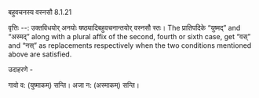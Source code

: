 

 बहुवचनस्य वस्नसौ 8.1.21 


वृत्तिः --: उक्तविधयोर् अनयोः षष्ठ्यादिबहुवचनान्तयोर् वस्नसौ स्तः। The प्रातिपदिके “युष्मद्” and “अस्मद्” along with a plural affix of the second, fourth or sixth case, get “वस्” and “नस्” as replacements respectively when the two conditions mentioned above are satisfied. 


उदाहरणे - 


गावो व: (युष्माकम्) सन्ति। अजा न: (अस्माकम्) सन्ति। 


